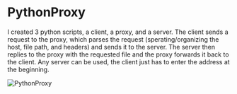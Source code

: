 # PythonProxy

<p>
  I created 3 python scripts, a client, a proxy, and a server. The client sends a request to the proxy, 
  which parses the request (sperating/organizing the host, file path, and headers) and sends it to the server. 
  The server then replies to the proxy with the requested file and the proxy forwards it back to the client. 
  Any server can be used, the client just has to enter the address at the beginning.
</p>

![PythonProxy](https://github.com/awpoch/PythonProxy/assets/143761409/5d862ac3-e830-45cf-a6cb-ccd38e5c9dc3)
